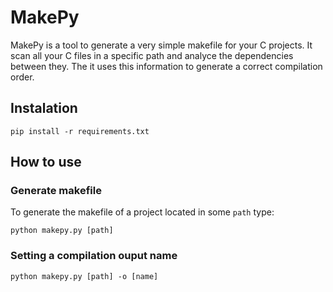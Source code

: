 # MakePy

MakePy is a tool to generate a very simple makefile for your C projects. It scan all your C files in a specific path and analyce the dependencies between they. The it uses this information to generate a correct compilation order.

## Instalation

```shell
pip install -r requirements.txt
```

## How to use

### Generate makefile

To generate the makefile of a project located in some `path` type:

```shell
python makepy.py [path]
```

### Setting a compilation ouput name

```shell
python makepy.py [path] -o [name]
```
